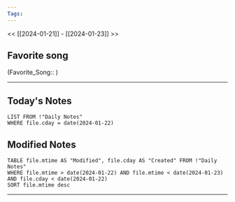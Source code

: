 ```yaml
---
Tags:
---
```

<< [[2024-01-21]] - [[2024-01-23]] >>
## Favorite song
(Favorite_Song:: )

___
## Today's Notes
```dataview
LIST FROM !"Daily Notes"
WHERE file.cday = date(2024-01-22)
```
## Modified Notes
```dataview
TABLE file.mtime AS "Modified", file.cday AS "Created" FROM !"Daily Notes" 
WHERE file.mtime > date(2024-01-22) AND file.mtime < date(2024-01-23) AND file.cday < date(2024-01-22)
SORT file.mtime desc
```
___
